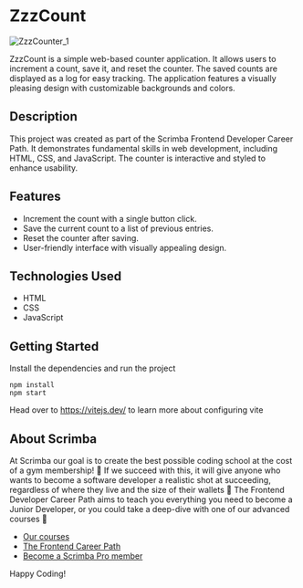 # ZzzCount

![ZzzCounter_1](https://github.com/user-attachments/assets/16f9f50e-2ef7-4193-b1d3-e37bcaeae5d7)


ZzzCount is a simple web-based counter application. It allows users to increment a count, save it, and reset the counter. The saved counts are displayed as a log for easy tracking. The application features a visually pleasing design with customizable backgrounds and colors.

## Description

This project was created as part of the Scrimba Frontend Developer Career Path. It demonstrates fundamental skills in web development, including HTML, CSS, and JavaScript. The counter is interactive and styled to enhance usability.

## Features

- Increment the count with a single button click.
- Save the current count to a list of previous entries.
- Reset the counter after saving.
- User-friendly interface with visually appealing design.

## Technologies Used

- HTML
- CSS
- JavaScript

## Getting Started
Install the dependencies and run the project
```
npm install
npm start
```

Head over to https://vitejs.dev/ to learn more about configuring vite
## About Scrimba

At Scrimba our goal is to create the best possible coding school at the cost of a gym membership! 💜
If we succeed with this, it will give anyone who wants to become a software developer a realistic shot at succeeding, regardless of where they live and the size of their wallets 🎉
The Frontend Developer Career Path aims to teach you everything you need to become a Junior Developer, or you could take a deep-dive with one of our advanced courses 🚀

- [Our courses](https://scrimba.com/allcourses)
- [The Frontend Career Path](https://scrimba.com/learn/frontend)
- [Become a Scrimba Pro member](https://scrimba.com/pricing)

Happy Coding!